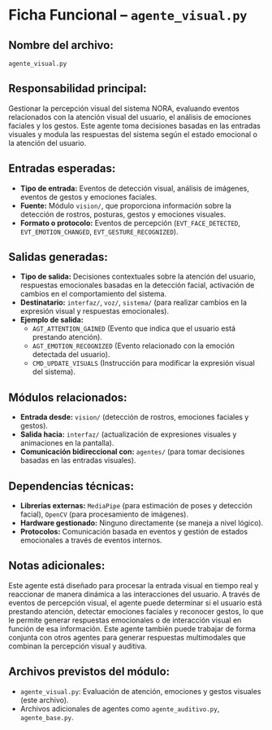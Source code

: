 # Ficha Funcional – `agente_visual.py`

## Nombre del archivo:
`agente_visual.py`

## Responsabilidad principal:
Gestionar la percepción visual del sistema NORA, evaluando eventos relacionados con la atención visual del usuario, el análisis de emociones faciales y los gestos. Este agente toma decisiones basadas en las entradas visuales y modula las respuestas del sistema según el estado emocional o la atención del usuario.

## Entradas esperadas:
- **Tipo de entrada:** Eventos de detección visual, análisis de imágenes, eventos de gestos y emociones faciales.
- **Fuente:** Módulo `vision/`, que proporciona información sobre la detección de rostros, posturas, gestos y emociones visuales.
- **Formato o protocolo:** Eventos de percepción (`EVT_FACE_DETECTED`, `EVT_EMOTION_CHANGED`, `EVT_GESTURE_RECOGNIZED`).

## Salidas generadas:
- **Tipo de salida:** Decisiones contextuales sobre la atención del usuario, respuestas emocionales basadas en la detección facial, activación de cambios en el comportamiento del sistema.
- **Destinatario:** `interfaz/`, `voz/`, `sistema/` (para realizar cambios en la expresión visual y respuestas emocionales).
- **Ejemplo de salida:**
  - `AGT_ATTENTION_GAINED` (Evento que indica que el usuario está prestando atención).
  - `AGT_EMOTION_RECOGNIZED` (Evento relacionado con la emoción detectada del usuario).
  - `CMD_UPDATE_VISUALS` (Instrucción para modificar la expresión visual del sistema).

## Módulos relacionados:
- **Entrada desde:** `vision/` (detección de rostros, emociones faciales y gestos).
- **Salida hacia:** `interfaz/` (actualización de expresiones visuales y animaciones en la pantalla).
- **Comunicación bidireccional con:** `agentes/` (para tomar decisiones basadas en las entradas visuales).

## Dependencias técnicas:
- **Librerías externas:** `MediaPipe` (para estimación de poses y detección facial), `OpenCV` (para procesamiento de imágenes).
- **Hardware gestionado:** Ninguno directamente (se maneja a nivel lógico).
- **Protocolos:** Comunicación basada en eventos y gestión de estados emocionales a través de eventos internos.

## Notas adicionales:
Este agente está diseñado para procesar la entrada visual en tiempo real y reaccionar de manera dinámica a las interacciones del usuario. A través de eventos de percepción visual, el agente puede determinar si el usuario está prestando atención, detectar emociones faciales y reconocer gestos, lo que le permite generar respuestas emocionales o de interacción visual en función de esa información. Este agente también puede trabajar de forma conjunta con otros agentes para generar respuestas multimodales que combinan la percepción visual y auditiva.

## Archivos previstos del módulo:
- `agente_visual.py`: Evaluación de atención, emociones y gestos visuales (este archivo).
- Archivos adicionales de agentes como `agente_auditivo.py`, `agente_base.py`.
